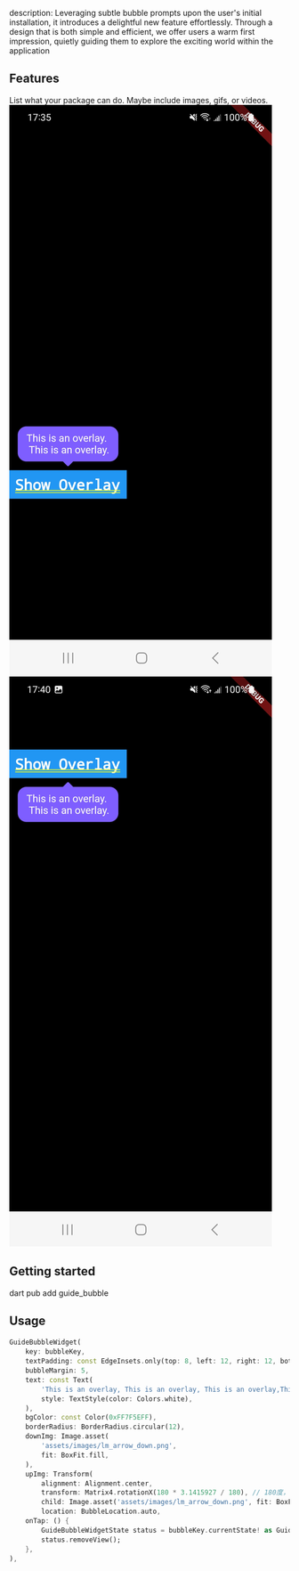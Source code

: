 description: Leveraging subtle bubble prompts upon the user's initial installation, it introduces a delightful new feature effortlessly. Through a design that is both simple and efficient, we offer users a warm first impression, quietly guiding them to explore the exciting world within the application


## Features

List what your package can do. Maybe include images, gifs, or videos.
![img.jpg](img.jpg)
![img_1.jpg](img_1.jpg)
## Getting started

dart pub add guide_bubble

## Usage

```dart
GuideBubbleWidget(
    key: bubbleKey,
    textPadding: const EdgeInsets.only(top: 8, left: 12, right: 12, bottom: 8),
    bubbleMargin: 5,
    text: const Text(
        'This is an overlay, This is an overlay, This is an overlay,This is an overlay,This is an overlay,This is an overlay,',
        style: TextStyle(color: Colors.white),
    ),
    bgColor: const Color(0xFF7F5EFF),
    borderRadius: BorderRadius.circular(12),
    downImg: Image.asset(
        'assets/images/lm_arrow_down.png',
        fit: BoxFit.fill,
    ),
    upImg: Transform(
        alignment: Alignment.center,
        transform: Matrix4.rotationX(180 * 3.1415927 / 180), // 180度，也可以使用pi
        child: Image.asset('assets/images/lm_arrow_down.png', fit: BoxFit.fill)),
        location: BubbleLocation.auto,
    onTap: () {
        GuideBubbleWidgetState status = bubbleKey.currentState! as GuideBubbleWidgetState;
        status.removeView();
    },
),
```
